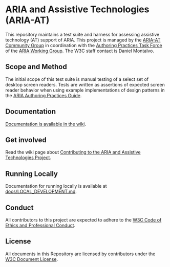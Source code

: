 # ARIA and Assistive Technologies (ARIA-AT)

This repository maintains a test suite and harness for assessing assistive technology (AT) support of ARIA. This project is managed by the [ARIA-AT Community Group](https://www.w3.org/groups/cg/aria-at) in coordination with the [Authoring Practices Task Force](https://www.w3.org/WAI/ARIA/task-forces/practices/) of the [ARIA Working Group](http://www.w3.org/WAI/ARIA/). The W3C staff contact is Daniel Montalvo.

## Scope and Method

The initial scope of this test suite is manual testing of a select set of desktop screen readers. Tests are written as assertions of expected screen reader behavior when using example implementations of design patterns in the [ARIA Authoring Practices Guide](https://www.w3.org/WAI/ARIA/apg/example-index/).

## Documentation

[Documentation is available in the wiki](https://github.com/w3c/aria-at/wiki).

## Get involved

Read the wiki page about [Contributing to the ARIA and Assistive Technologies Project](https://github.com/w3c/aria-at/wiki/Contributing-to-the-ARIA-and-Assistive-Technologies-Project).

## Running Locally

Documentation for running locally is available at [docs/LOCAL_DEVELOPMENT.md](docs/LOCAL_DEVELOPMENT.md).

## Conduct

All contributors to this project are expected to adhere to the [W3C Code of Ethics and Professional Conduct](https://www.w3.org/Consortium/cepc/).

## License

All documents in this Repository are licensed by contributors under the [W3C Document License](https://www.w3.org/Consortium/Legal/2015/doc-license).
